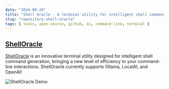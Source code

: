 ```yaml
---
date: "2024-09-28"
title: "Shell Oracle - A terminal utility for intelligent shell command generation"
slug: "repository-shell-oracle"
tags: [ tools, open-source, github, ai, command-line, terminal ]
---
```




## [ShellOracle][1]

[ShellOracle][1] is an innovative terminal utility designed for intelligent shell command generation, bringing a new level of efficiency to your command-line interactions. ShellOracle currently supports Ollama, LocalAI, and OpenAI!

![ShellOracle Demo][2]



   [1]: https://github.com/djcopley/ShellOracle
   [2]: https://camo.githubusercontent.com/83e286de429ce634c4df1372677ad9b006211d4c955049a97443e56d59d40825/68747470733a2f2f692e696d6775722e636f6d2f6c715457316c4f2e676966
